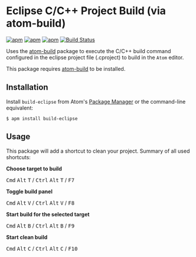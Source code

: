# Eclipse C/C++ Project Build (via atom-build)

[![apm](https://img.shields.io/apm/l/build-eclipse.svg)](https://atom.io/packages/build-eclipse)
[![apm](https://img.shields.io/apm/v/build-eclipse.svg)](https://atom.io/packages/build-eclipse)
[![apm](https://img.shields.io/apm/dm/build-eclipse.svg)](https://atom.io/packages/build-eclipse)
[![Build Status](https://travis-ci.org/mdaskalov/atom-build-eclipse.svg?branch=master)](https://travis-ci.org/mdaskalov/atom-build-eclipse)

Uses the [atom-build](https://github.com/noseglid/atom-build) package to execute
the C/C++ build command configured in the eclipse project file (.cproject) to build in the `Atom` editor.

This package requires [atom-build](https://github.com/noseglid/atom-build) to be installed.

## Installation

Install `build-eclipse` from Atom's [Package Manager](http://flight-manual.atom.io/using-atom/sections/atom-packages/) or the command-line equivalent:

`$ apm install build-eclipse`

## Usage

This package will add a shortcut to clean your project. Summary of all used shortcuts:

**Choose target to build**

<kbd>Cmd</kbd> <kbd>Alt</kbd> <kbd>T</kbd> / <kbd>Ctrl</kbd> <kbd>Alt</kbd> <kbd>T</kbd> / <kbd>F7</kbd>

**Toggle build panel**

<kbd>Cmd</kbd> <kbd>Alt</kbd> <kbd>V</kbd> / <kbd>Ctrl</kbd> <kbd>Alt</kbd> <kbd>V</kbd> / <kbd>F8</kbd>

**Start build for the selected target**

<kbd>Cmd</kbd> <kbd>Alt</kbd> <kbd>B</kbd> / <kbd>Ctrl</kbd> <kbd>Alt</kbd> <kbd>B</kbd> / <kbd>F9</kbd>

**Start clean build**

<kbd>Cmd</kbd> <kbd>Alt</kbd> <kbd>C</kbd> / <kbd>Ctrl</kbd> <kbd>Alt</kbd> <kbd>C</kbd> / <kbd>F10</kbd>
